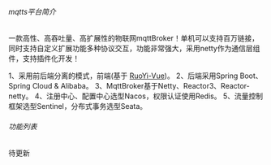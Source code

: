 
###### mqtts平台简介
一款高性、高吞吐量、高扩展性的物联网mqttBroker！单机可以支持百万链接，同时支持自定义扩展功能多种协议交互，功能非常强大，采用netty作为通信层组件，支持插件化开发！

1、采用前后端分离的模式，前端(基于 [RuoYi-Vue](https://gitee.com/y_project/RuoYi-Vue))。
2、后端采用Spring Boot、Spring Cloud & Alibaba。
3、MqttBroker基于Netty、Reactor3、Reactor-netty。
4、注册中心、配置中心选型Nacos，权限认证使用Redis。
5、流量控制框架选型Sentinel，分布式事务选型Seata。

###### 功能列表

待更新
